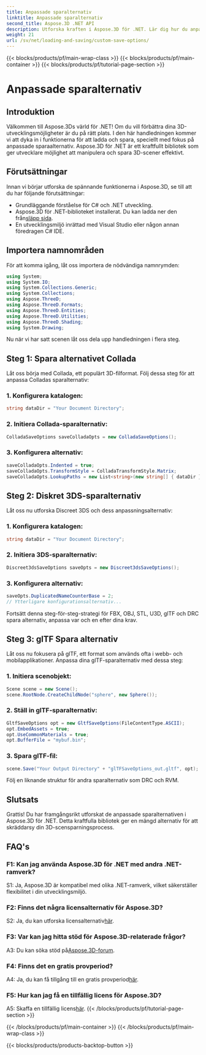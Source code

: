 ```yaml
---
title: Anpassade sparalternativ
linktitle: Anpassade sparalternativ
second_title: Aspose.3D .NET API
description: Utforska kraften i Aspose.3D för .NET. Lär dig hur du anpassar din 3D-scensparning med steg-för-steg-guider för formaten Collada, USD, 3DS, FBX, OBJ, STL, U3D, glTF, DRC och RVM.
weight: 21
url: /sv/net/loading-and-saving/custom-save-options/
---
```


{{< blocks/products/pf/main-wrap-class >}}
{{< blocks/products/pf/main-container >}}
{{< blocks/products/pf/tutorial-page-section >}}

# Anpassade sparalternativ

## Introduktion

Välkommen till Aspose.3Ds värld för .NET! Om du vill förbättra dina 3D-utvecklingsmöjligheter är du på rätt plats. I den här handledningen kommer vi att dyka in i funktionerna för att ladda och spara, speciellt med fokus på anpassade sparaalternativ. Aspose.3D för .NET är ett kraftfullt bibliotek som ger utvecklare möjlighet att manipulera och spara 3D-scener effektivt.

## Förutsättningar

Innan vi börjar utforska de spännande funktionerna i Aspose.3D, se till att du har följande förutsättningar:

- Grundläggande förståelse för C# och .NET utveckling.
-  Aspose.3D för .NET-biblioteket installerat. Du kan ladda ner den från[släpp sida](https://releases.aspose.com/3d/net/).
- En utvecklingsmiljö inrättad med Visual Studio eller någon annan föredragen C# IDE.

## Importera namnområden

För att komma igång, låt oss importera de nödvändiga namnrymden:

```csharp
using System;
using System.IO;
using System.Collections.Generic;
using System.Collections;
using Aspose.ThreeD;
using Aspose.ThreeD.Formats;
using Aspose.ThreeD.Entities;
using Aspose.ThreeD.Utilities;
using Aspose.ThreeD.Shading;
using System.Drawing;
```

Nu när vi har satt scenen låt oss dela upp handledningen i flera steg.

## Steg 1: Spara alternativet Collada

Låt oss börja med Collada, ett populärt 3D-filformat. Följ dessa steg för att anpassa Colladas sparalternativ:

### 1. Konfigurera katalogen:
   ```csharp
   string dataDir = "Your Document Directory";
   ```

### 2. Initiera Collada-sparalternativ:
   ```csharp
   ColladaSaveOptions saveColladaOpts = new ColladaSaveOptions();
   ```

### 3. Konfigurera alternativ:
   ```csharp
   saveColladaOpts.Indented = true;
   saveColladaOpts.TransformStyle = ColladaTransformStyle.Matrix;
   saveColladaOpts.LookupPaths = new List<string>(new string[] { dataDir });
   ```

## Steg 2: Diskret 3DS-sparalternativ

Låt oss nu utforska Discreet 3DS och dess anpassningsalternativ:

### 1. Konfigurera katalogen:
   ```csharp
   string dataDir = "Your Document Directory";
   ```

### 2. Initiera 3DS-sparalternativ:
   ```csharp
   Discreet3dsSaveOptions saveOpts = new Discreet3dsSaveOptions();
   ```

### 3. Konfigurera alternativ:
   ```csharp
   saveOpts.DuplicatedNameCounterBase = 2;
   // Ytterligare konfigurationsalternativ...
   ```

Fortsätt denna steg-för-steg-strategi för FBX, OBJ, STL, U3D, glTF och DRC spara alternativ, anpassa var och en efter dina krav.

## Steg 3: glTF Spara alternativ

Låt oss nu fokusera på glTF, ett format som används ofta i webb- och mobilapplikationer. Anpassa dina glTF-sparalternativ med dessa steg:

### 1. Initiera scenobjekt:
   ```csharp
   Scene scene = new Scene();
   scene.RootNode.CreateChildNode("sphere", new Sphere());
   ```

### 2. Ställ in glTF-sparalternativ:
   ```csharp
   GltfSaveOptions opt = new GltfSaveOptions(FileContentType.ASCII);
   opt.EmbedAssets = true;
   opt.UseCommonMaterials = true;
   opt.BufferFile = "mybuf.bin";
   ```

### 3. Spara glTF-fil:
   ```csharp
   scene.Save("Your Output Directory" + "glTFSaveOptions_out.gltf", opt);
   ```

Följ en liknande struktur för andra sparalternativ som DRC och RVM.

## Slutsats

Grattis! Du har framgångsrikt utforskat de anpassade sparalternativen i Aspose.3D för .NET. Detta kraftfulla bibliotek ger en mängd alternativ för att skräddarsy din 3D-scensparningsprocess.

## FAQ's

### F1: Kan jag använda Aspose.3D för .NET med andra .NET-ramverk?

S1: Ja, Aspose.3D är kompatibel med olika .NET-ramverk, vilket säkerställer flexibilitet i din utvecklingsmiljö.

### F2: Finns det några licensalternativ för Aspose.3D?

 S2: Ja, du kan utforska licensalternativ[här](https://purchase.aspose.com/buy).

### F3: Var kan jag hitta stöd för Aspose.3D-relaterade frågor?

 A3: Du kan söka stöd på[Aspose.3D-forum](https://forum.aspose.com/c/3d/18).

### F4: Finns det en gratis provperiod?

 A4: Ja, du kan få tillgång till en gratis provperiod[här](https://releases.aspose.com/).

### F5: Hur kan jag få en tillfällig licens för Aspose.3D?

 A5: Skaffa en tillfällig licens[här](https://purchase.aspose.com/temporary-license/).
{{< /blocks/products/pf/tutorial-page-section >}}

{{< /blocks/products/pf/main-container >}}
{{< /blocks/products/pf/main-wrap-class >}}

{{< blocks/products/products-backtop-button >}}

